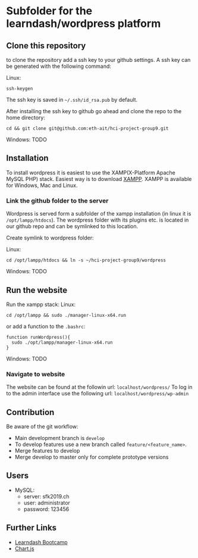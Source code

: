 # Subfolder for the learndash/wordpress platform

## Clone this repository
to clone the repository add a ssh key to your github settings. A ssh key can be generated with the following command:

Linux:
```
ssh-keygen
```
The ssh key is saved in `~/.ssh/id_rsa.pub` by default.

After installing the ssh key to github go ahead and clone the repo to the home directory:
```
cd && git clone git@github.com:eth-ait/hci-project-group9.git
```

Windows:
TODO

## Installation
To install wordpress it is easiest to use the XAMP(X-Platform Apache MySQL PHP) stack. Easiest way is to download [XAMPP](https://www.apachefriends.org/index.html). XAMPP is available for Windows, Mac and Linux.

### Link the github folder to the server
Wordpress is served form a subfolder of the xampp installation (in linux it is `/opt/lampp/htdocs`). The wordpress folder with its plugins etc. is located in our github repo and can be symlinked to this location.

Create symlink to wordpress folder:

Linux:
```
cd /opt/lampp/htdocs && ln -s ~/hci-project-group9/wordpress
```

Windows:
TODO

## Run the website
Run the xampp stack:
Linux:
```
cd /opt/lampp && sudo ./manager-linux-x64.run
```
or add a function to the `.bashrc`:
```
function runWordpress(){
  sudo ./opt/lampp/manager-linux-x64.run
}
```

Windows:
TODO

### Navigate to website
The website can be found at the followin url: `localhost/wordpress/`
To log in to the admin interface use the following url: `localhost/wordpress/wp-admin`

## Contribution
Be aware of the git workflow:
* Main development branch is `develop`
* To develop features use a new branch called `feature/<feature_name>`.
* Merge features to develop
* Merge develop to master only for complete prototype versions

## Users
* MySQL:
  * server: sfk2019.ch
  * user: administrator 
  * password: 123456

## Further Links
* [Learndash Bootcamp](http://localhost/wordpress/wp-admin/admin.php?page=learndash_lms_overview)
* [Chart.js](https://www.chartjs.org/docs/latest/)
